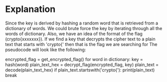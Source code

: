 # Explanation
Since the key is derived by hashing a random word that is retrieved from a dictionary of words. We could brute force the key by iterating through all the words of dictionary. Also, we have an idea of the format of the flag (crypto{xxxxxxx}). 
If we find a key that decrypts the cipher text to a plain text that starts with 'crypto{' then that is the flag we are searching for 
The pseudocode will look like the following:

encrypted_flag = get_encrypted_flag()
for word in dictionary:
    key = hash(word)
    plain_text_hex = decrypt_flag(encrypted_flag, key)
    plain_text = decode(plain_text_hex)
    if plain_text.startswith('crypto{'):
        print(plain_text)
        break
    
